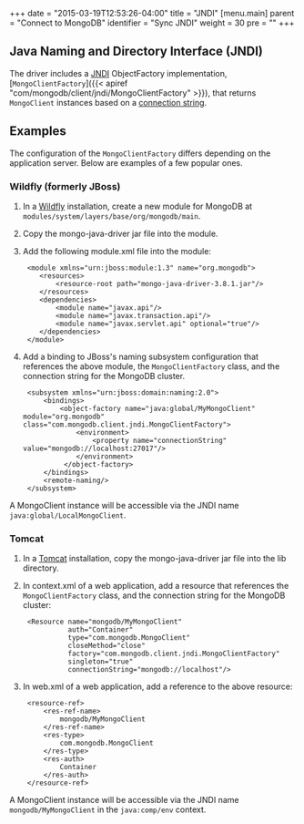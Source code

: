 +++
date = "2015-03-19T12:53:26-04:00"
title = "JNDI"
[menu.main]
  parent = "Connect to MongoDB"
  identifier = "Sync JNDI"
  weight = 30
  pre = "<i class='fa'></i>"
+++

## Java Naming and Directory Interface (JNDI)

The driver includes a [JNDI](http://docs.oracle.com/javase/8/docs/technotes/guides/jndi/index.html) ObjectFactory implementation,
[`MongoClientFactory`]({{< apiref "com/mongodb/client/jndi/MongoClientFactory" >}}), that returns `MongoClient` instances based on a
[connection string](http://docs.mongodb.org/manual/reference/connection-string/).

## Examples

The configuration of the `MongoClientFactory` differs depending on the application server. Below are examples of a few popular ones.

### Wildfly (formerly JBoss)

1. In a [Wildfly](http://wildfly.org/) installation, create a new module for MongoDB at `modules/system/layers/base/org/mongodb/main`.

2. Copy the mongo-java-driver jar file into the module.

3. Add the following module.xml file into the module:

        <module xmlns="urn:jboss:module:1.3" name="org.mongodb">
           <resources>
               <resource-root path="mongo-java-driver-3.8.1.jar"/>
           </resources>
           <dependencies>
               <module name="javax.api"/>
               <module name="javax.transaction.api"/>
               <module name="javax.servlet.api" optional="true"/>
           </dependencies>
        </module>


4. Add a binding to JBoss's naming subsystem configuration that references the above module, the `MongoClientFactory` class, and the
connection string for the MongoDB cluster.
                 
        <subsystem xmlns="urn:jboss:domain:naming:2.0">
            <bindings>
                <object-factory name="java:global/MyMongoClient" module="org.mongodb" class="com.mongodb.client.jndi.MongoClientFactory">
                    <environment>
                        <property name="connectionString" value="mongodb://localhost:27017"/>
                    </environment>
                 </object-factory>
            </bindings>
            <remote-naming/>
        </subsystem>

A MongoClient instance will be accessible via the JNDI name `java:global/LocalMongoClient`.

### Tomcat

1. In a [Tomcat](http://tomcat.apache.org/) installation, copy the mongo-java-driver jar file into the lib directory.

2. In context.xml of a web application, add a resource that references the `MongoClientFactory` class, and the connection string for the
MongoDB cluster:

        <Resource name="mongodb/MyMongoClient"
                  auth="Container"
                  type="com.mongodb.MongoClient"
                  closeMethod="close"
                  factory="com.mongodb.client.jndi.MongoClientFactory"
                  singleton="true"
                  connectionString="mongodb://localhost"/>

3. In web.xml of a web application, add a reference to the above resource:

        <resource-ref>
            <res-ref-name>
                mongodb/MyMongoClient
            </res-ref-name>
            <res-type>
                com.mongodb.MongoClient
            </res-type>
            <res-auth>
                Container
            </res-auth>
        </resource-ref>

A MongoClient instance will be accessible via the JNDI name `mongodb/MyMongoClient` in the `java:comp/env` context.
